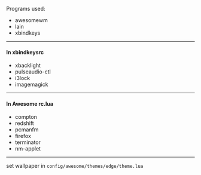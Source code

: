 Programs used:
* awesomewm
* lain
* xbindkeys

---
#### In xbindkeysrc
* xbacklight
* pulseaudio-ctl
* i3lock
* imagemagick

---
#### In Awesome rc.lua
* compton
* redshift
* pcmanfm
* firefox
* terminator
* nm-applet

---
set wallpaper in `config/awesome/themes/edge/theme.lua`